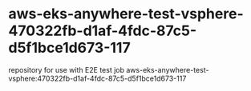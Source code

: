 # aws-eks-anywhere-test-vsphere-470322fb-d1af-4fdc-87c5-d5f1bce1d673-117
repository for use with E2E test job aws-eks-anywhere-test-vsphere:470322fb-d1af-4fdc-87c5-d5f1bce1d673-117
